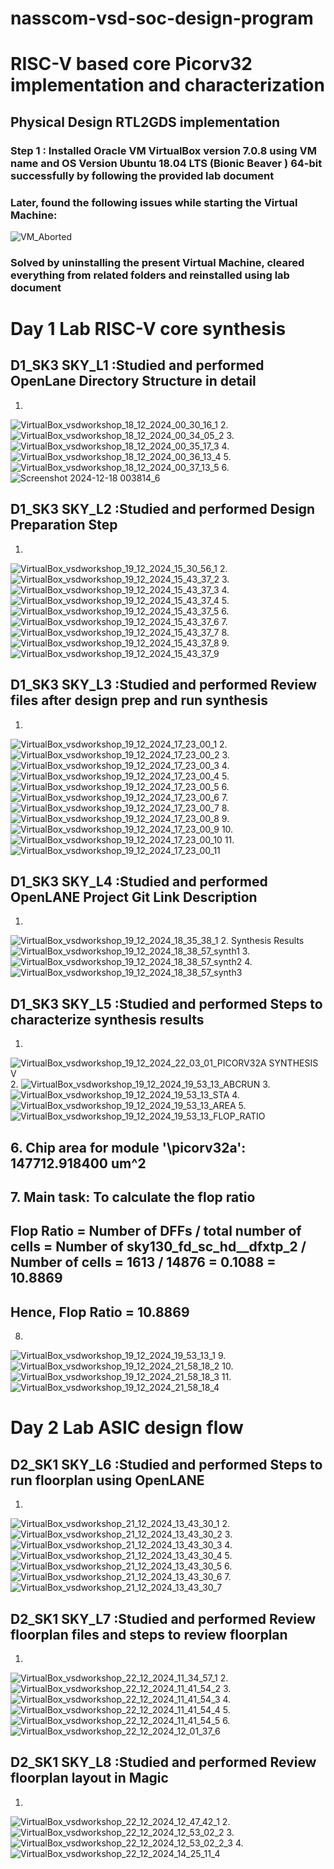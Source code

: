 # nasscom-vsd-soc-design-program
# RISC-V based core Picorv32 implementation and characterization

## Physical Design RTL2GDS implementation 
### Step 1 : Installed Oracle VM VirtualBox version 7.0.8 using VM name and OS Version Ubuntu 18.04 LTS (Bionic Beaver ) 64-bit successfully by following the provided lab document
### Later, found the following issues while starting the Virtual Machine:
![VM_Aborted](https://github.com/user-attachments/assets/64cf09ea-8edb-4f70-aad4-8de1a18f39f6)
### Solved by uninstalling the present Virtual Machine, cleared everything from related folders and reinstalled using lab document

# Day 1 Lab RISC-V core synthesis
## D1_SK3 SKY_L1 :Studied and performed OpenLane Directory Structure in detail
1.
![VirtualBox_vsdworkshop_18_12_2024_00_30_16_1](https://github.com/user-attachments/assets/79f575ff-f907-41c3-bfd0-9888755c69d4) 
2.
![VirtualBox_vsdworkshop_18_12_2024_00_34_05_2](https://github.com/user-attachments/assets/eae4ab0b-1c88-4991-9825-1bb3b0a94866)
3.
![VirtualBox_vsdworkshop_18_12_2024_00_35_17_3](https://github.com/user-attachments/assets/98127662-457b-4e72-acfe-dd456e48dc4d)
4.
![VirtualBox_vsdworkshop_18_12_2024_00_36_13_4](https://github.com/user-attachments/assets/9691ae81-50a3-4c09-baf5-b905d32d563b)
5.
![VirtualBox_vsdworkshop_18_12_2024_00_37_13_5](https://github.com/user-attachments/assets/87bdb362-7daa-434b-80bb-874d08e3bcf3)
6.
![Screenshot 2024-12-18 003814_6](https://github.com/user-attachments/assets/f8d3dd32-6e5a-4766-b0af-75ba3a23df18)

## D1_SK3 SKY_L2 :Studied and performed Design Preparation Step
1.
![VirtualBox_vsdworkshop_19_12_2024_15_30_56_1](https://github.com/user-attachments/assets/4a149e92-ea37-47f1-9a75-007efdae8f9b)
2.
![VirtualBox_vsdworkshop_19_12_2024_15_43_37_2](https://github.com/user-attachments/assets/9aa03f4a-4c07-4806-ae55-7699803cf9c3)
3.  
![VirtualBox_vsdworkshop_19_12_2024_15_43_37_3](https://github.com/user-attachments/assets/6329ceec-ccfe-4b1c-b32b-bbf5aabb3372)
4.   
![VirtualBox_vsdworkshop_19_12_2024_15_43_37_4](https://github.com/user-attachments/assets/c2d60cd8-be90-422f-a582-157a8c1d5fa2)
5.
![VirtualBox_vsdworkshop_19_12_2024_15_43_37_5](https://github.com/user-attachments/assets/e6219273-0edf-48b9-ad3a-16e2e2d109e5)
6.
![VirtualBox_vsdworkshop_19_12_2024_15_43_37_6](https://github.com/user-attachments/assets/326d3718-1c08-41bd-a805-8a33aceb8f90)
7.
![VirtualBox_vsdworkshop_19_12_2024_15_43_37_7](https://github.com/user-attachments/assets/5d83b756-f5ac-444c-88d0-2c9e806876a7)
8.
![VirtualBox_vsdworkshop_19_12_2024_15_43_37_8](https://github.com/user-attachments/assets/365aa4dc-fa9c-4736-a679-8d7e6cd8cba8)
9.
![VirtualBox_vsdworkshop_19_12_2024_15_43_37_9](https://github.com/user-attachments/assets/af934c56-9e1f-4c14-ac5e-dbd124ae8da0)

## D1_SK3 SKY_L3 :Studied and performed Review files after design prep and run synthesis
1. 
![VirtualBox_vsdworkshop_19_12_2024_17_23_00_1](https://github.com/user-attachments/assets/633105df-b54c-44b4-a522-332f9a68731c)
2. 
![VirtualBox_vsdworkshop_19_12_2024_17_23_00_2](https://github.com/user-attachments/assets/edce4137-5460-4a11-9576-4addbb546a34)
3. 
![VirtualBox_vsdworkshop_19_12_2024_17_23_00_3](https://github.com/user-attachments/assets/d6852be4-e8a3-4c87-af14-ccae33d083cb)
4.
![VirtualBox_vsdworkshop_19_12_2024_17_23_00_4](https://github.com/user-attachments/assets/839da203-bced-4734-9e27-12ee8848c9d1)
5. 
![VirtualBox_vsdworkshop_19_12_2024_17_23_00_5](https://github.com/user-attachments/assets/ed9dce61-3852-4e99-82f8-48a703aca93b)
6. 
![VirtualBox_vsdworkshop_19_12_2024_17_23_00_6](https://github.com/user-attachments/assets/538d8500-43e0-4ee7-bbf5-5efc43eca0cb)
7. 
![VirtualBox_vsdworkshop_19_12_2024_17_23_00_7](https://github.com/user-attachments/assets/b34402e1-c85f-44b5-baaf-9399d72d3e81)
8.
![VirtualBox_vsdworkshop_19_12_2024_17_23_00_8](https://github.com/user-attachments/assets/d93321c7-fd1b-42ff-b56f-67e2a85db777)
9.
![VirtualBox_vsdworkshop_19_12_2024_17_23_00_9](https://github.com/user-attachments/assets/aaeb9b39-640a-4260-94a7-4fa1bddbd80a)
10.
![VirtualBox_vsdworkshop_19_12_2024_17_23_00_10](https://github.com/user-attachments/assets/8eda45a1-029c-4816-b297-f84ba354b06c)
11.
![VirtualBox_vsdworkshop_19_12_2024_17_23_00_11](https://github.com/user-attachments/assets/e65b41b4-8133-4bd4-8b04-9aff8cce0eda)
 
## D1_SK3 SKY_L4 :Studied and performed OpenLANE Project Git Link Description
1.
![VirtualBox_vsdworkshop_19_12_2024_18_35_38_1](https://github.com/user-attachments/assets/1f1cb923-58a8-44bf-8441-9229d7dae9b6)
2. Synthesis Results
![VirtualBox_vsdworkshop_19_12_2024_18_38_57_synth1](https://github.com/user-attachments/assets/ae82c127-88e1-4ad5-8f8c-1aff891c8a19)
3.
![VirtualBox_vsdworkshop_19_12_2024_18_38_57_synth2](https://github.com/user-attachments/assets/f430b6cb-04fb-4964-954f-c0917754618a)
4.
![VirtualBox_vsdworkshop_19_12_2024_18_38_57_synth3](https://github.com/user-attachments/assets/f771fe9f-9c14-4a51-9f5c-1e0b5804cad6)

## D1_SK3 SKY_L5 :Studied and performed Steps to characterize synthesis results
1.
![VirtualBox_vsdworkshop_19_12_2024_22_03_01_PICORV32A SYNTHESIS V](https://github.com/user-attachments/assets/13c41868-7c59-4044-b3ec-0cdf509b0c83)
2.
![VirtualBox_vsdworkshop_19_12_2024_19_53_13_ABCRUN](https://github.com/user-attachments/assets/fa4af776-a295-4a8d-9a88-06cf781dda0e)
3.
![VirtualBox_vsdworkshop_19_12_2024_19_53_13_STA](https://github.com/user-attachments/assets/26d10246-c8a4-49bd-a734-bdef8bcdcd76)
4.
![VirtualBox_vsdworkshop_19_12_2024_19_53_13_AREA](https://github.com/user-attachments/assets/de65cc8e-2809-4290-bdbb-8f0a6b1112c5)
5.
![VirtualBox_vsdworkshop_19_12_2024_19_53_13_FLOP_RATIO](https://github.com/user-attachments/assets/b5cae5cc-1a78-4729-85c0-475c549f86bc)
## 6.  Chip area for module '\picorv32a': 147712.918400 um^2

## 7. Main task: To calculate the flop ratio

## Flop Ratio = Number of DFFs / total number of cells = Number of sky130_fd_sc_hd__dfxtp_2 / Number of cells = 1613 / 14876 = 0.1088 = 10.8869

## Hence, Flop Ratio = 10.8869

8.
![VirtualBox_vsdworkshop_19_12_2024_19_53_13_1](https://github.com/user-attachments/assets/a931941d-f5d1-4375-8adf-6bda0940f907)
9.
![VirtualBox_vsdworkshop_19_12_2024_21_58_18_2](https://github.com/user-attachments/assets/f2ed4ea6-e58c-4328-95f7-d38ee0dadbc8)
10.
![VirtualBox_vsdworkshop_19_12_2024_21_58_18_3](https://github.com/user-attachments/assets/aa675c35-0fa2-4df0-a1d5-bf2827b5c3ce)
11. 
![VirtualBox_vsdworkshop_19_12_2024_21_58_18_4](https://github.com/user-attachments/assets/1f41357b-d167-41e3-978c-cac452cc5e38)


# Day 2 Lab ASIC design flow
## D2_SK1 SKY_L6 :Studied and performed Steps to run floorplan using OpenLANE
1.
![VirtualBox_vsdworkshop_21_12_2024_13_43_30_1](https://github.com/user-attachments/assets/e33321b7-83fe-4d21-b79b-df979899f336)
2. 
![VirtualBox_vsdworkshop_21_12_2024_13_43_30_2](https://github.com/user-attachments/assets/35c5330b-7459-4dbb-bd1f-92ed540e8519)
3.
![VirtualBox_vsdworkshop_21_12_2024_13_43_30_3](https://github.com/user-attachments/assets/5991d623-a262-486f-99a6-df2530e22f4f)
4.
![VirtualBox_vsdworkshop_21_12_2024_13_43_30_4](https://github.com/user-attachments/assets/aba11e7d-3548-430a-91ba-07c584325795)
5.
![VirtualBox_vsdworkshop_21_12_2024_13_43_30_5](https://github.com/user-attachments/assets/91f6eebc-681e-4a1e-aa07-a57cd43f3d37)
6.
![VirtualBox_vsdworkshop_21_12_2024_13_43_30_6](https://github.com/user-attachments/assets/60366d71-c265-4b21-b303-f1cb20dab2a9)
7.
![VirtualBox_vsdworkshop_21_12_2024_13_43_30_7](https://github.com/user-attachments/assets/a8952c33-28b8-443b-85f1-f72b3e5ce8b9)

## D2_SK1 SKY_L7 :Studied and performed Review floorplan files and steps to review floorplan
1.
![VirtualBox_vsdworkshop_22_12_2024_11_34_57_1](https://github.com/user-attachments/assets/c27ee559-a2fb-40e1-86f4-60b854a58426)
2.
![VirtualBox_vsdworkshop_22_12_2024_11_41_54_2](https://github.com/user-attachments/assets/b7eea670-14fc-4a4e-b334-4c7b521ea3a3)
3.
![VirtualBox_vsdworkshop_22_12_2024_11_41_54_3](https://github.com/user-attachments/assets/3e1af80e-e685-4144-b000-c08d26421d7f)
4.
![VirtualBox_vsdworkshop_22_12_2024_11_41_54_4](https://github.com/user-attachments/assets/34b555e5-7566-4693-9453-01c2e8b839df)
5.
![VirtualBox_vsdworkshop_22_12_2024_11_41_54_5](https://github.com/user-attachments/assets/0b34b486-3b25-4d07-8c82-5d4da8235fdf)
6.
![VirtualBox_vsdworkshop_22_12_2024_12_01_37_6](https://github.com/user-attachments/assets/8b46776e-5475-4d2f-8822-024783cf9d25)

## D2_SK1 SKY_L8 :Studied and performed Review floorplan layout in Magic
1.
![VirtualBox_vsdworkshop_22_12_2024_12_47_42_1](https://github.com/user-attachments/assets/46954a0e-3e4f-4e57-b963-5c05110a75a0)
2.
![VirtualBox_vsdworkshop_22_12_2024_12_53_02_2](https://github.com/user-attachments/assets/7f7bed6f-0afb-43e5-8384-62897a5df1fa)
3.
![VirtualBox_vsdworkshop_22_12_2024_12_53_02_2_3](https://github.com/user-attachments/assets/1d1da553-5e37-4f39-803a-6d9db8401efd)
4.
![VirtualBox_vsdworkshop_22_12_2024_14_25_11_4](https://github.com/user-attachments/assets/089842b6-39e5-4677-9e14-244f4c712e66)

  












